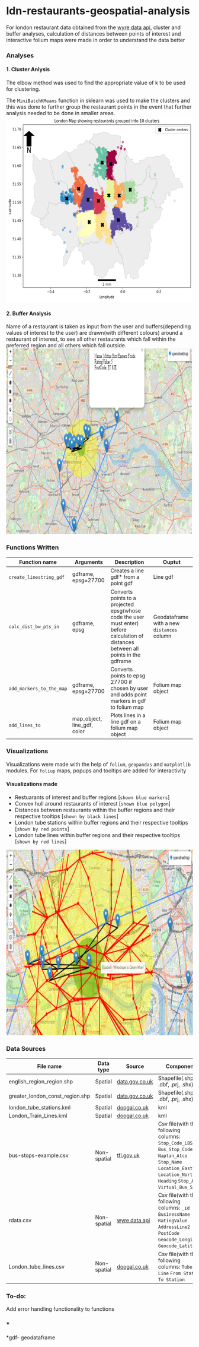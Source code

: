 # ldn-restaurants-geospatial-analysis
For london restaurant data obtained from the [wyre data api](https://wyre-data.p.rapidapi.com/restaurants/town/london), cluster and buffer analyses, calculation of distances between points of interest and interactive folium maps were made in order to understand the data better

### Analyses
#### 1. Cluster Anlysis
The elbow method was used to find the appropriate value of k to be used for clustering.

The `MiniBatchKMeans` function in sklearn was used to make the clusters and this was done to further group the restaurant points in the event that further analysis needed to be done in smaller areas.
<img src="imgs/screenshot2.PNG" width="650" height="500" />

#### 2. Buffer Analysis
Name of a restaurant is taken as input from the user and buffers(depending values of interest to the user) are drawn(with different colours) around a restaurant of interest, to see all other restaurants which fall within the preferred region and all others which fall outside. 
<img src="imgs/screenshot1.PNG" width="650" height="500" />

### Functions Written
Function name          |Arguments                   |Description                     |Ouptut
-----------------------|----------------------------|------------------------------- |-------------------
`create_linestring_gdf`|gdframe, epsg=27700	    |Creates a line gdf* from a point gdf      |Line gdf              
`calc_dist_bw_pts_in`    |gdframe, epsg               |Converts points to a projected epsg(whose code the user must enter) before calculation of distances between all points in the gdframe                |Geodataframe with a new `distances` column
`add_markers_to_the_map` |gdframe, epsg=27700         |Converts points to epsg 27700 if chosen by user and adds point markers in gdf to folium map                |Folium map object
`add_lines_to`           |map_object, line_gdf, color |Plots lines in a line gdf on a folium map object  |Folium map object


### Visualizations
Visualizations were made with the help of `folium`, `geopandas` and `matplotlib` modules. For `foliup` maps, popups and tooltips are added for interactivity
#### Visualizations made
- Restuarants of interest and buffer regions [`shown blue markers`]
- Convex hull around restaurants of interest [`shown blue polygon`]
- Distances between restaurants within the buffer regions and their respective tooltips [`shown by black lines`]
- London tube stations within buffer regions and their respective tooltips [`shown by red points`]
- London tube lines within buffer regions and their respective tooltips [`shown by red lines`]


<img src="imgs/screenshot3.PNG" width="650" height="500" />

### Data Sources
 File name                                 |Data type                        |Source                              |Component
------------------------------------------ |---------------------------------|----------------------------------- |--------------
english_region_region.shp                  |Spatial                          |[data.gov.co.uk](https://www.data.gov.uk/dataset/d310b2c5-5253-4bc2-a78d-f8240293119d/boundary-line)                    |Shapefile(.shp, .dbf, .prj, .shx)
greater_london_const_region.shp            |Spatial                          |[data.gov.co.uk](https://www.data.gov.uk/dataset/d310b2c5-5253-4bc2-a78d-f8240293119d/boundary-line)                    |Shapefile(.shp, .dbf, .prj, .shx)
london_tube_stations.kml                   |Spatial                          |[doogal.co.uk](https://www.doogal.co.uk/london_stations)  |kml
London_Train_Lines.kml                     |Spatial                          |[doogal.co.uk](https://www.doogal.co.uk/london_stations)  |kml
bus-stops-example.csv                      |Non-spatial                      |[tfl.gov.uk](https://tfl.gov.uk/info-for/open-data-users/our-open-data)                           |Csv file(with the following columns: `Stop_Code_LBSL`	`Bus_Stop_Code`	`Naptan_Atco`	`Stop_Name`	`Location_Easting`	`Location_Northing`	`Heading`	`Stop_Area`	`Virtual_Bus_Stop`
rdata.csv                                  |Non-spatial                      |[wyre data api](https://wyre-data.p.rapidapi.com/restaurants/town/london)                           |Csv file(with the following columns:  `_id`	`BusinessName`	`RatingValue`	`AddressLine2`	`PostCode`	`Geocode_Longitude`	`Geocode_Latitude`)
London_tube_lines.csv                      | Non-spatial                     |[doogal.co.uk](https://www.doogal.co.uk/london_stations)|Csv file(with the following columns:  `Tube Line`	`From Station`	`To Station`

	
### To-do:
Add error handling functionality to functions

### *
*gdf- geodataframe
